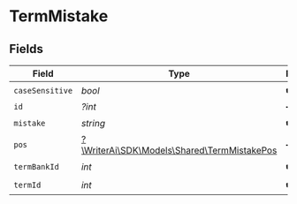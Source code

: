 # TermMistake


## Fields

| Field                                                                                | Type                                                                                 | Required                                                                             | Description                                                                          |
| ------------------------------------------------------------------------------------ | ------------------------------------------------------------------------------------ | ------------------------------------------------------------------------------------ | ------------------------------------------------------------------------------------ |
| `caseSensitive`                                                                      | *bool*                                                                               | :heavy_check_mark:                                                                   | N/A                                                                                  |
| `id`                                                                                 | *?int*                                                                               | :heavy_minus_sign:                                                                   | N/A                                                                                  |
| `mistake`                                                                            | *string*                                                                             | :heavy_check_mark:                                                                   | N/A                                                                                  |
| `pos`                                                                                | [?\WriterAi\SDK\Models\Shared\TermMistakePos](../../Models/Shared/TermMistakePos.md) | :heavy_minus_sign:                                                                   | N/A                                                                                  |
| `termBankId`                                                                         | *int*                                                                                | :heavy_check_mark:                                                                   | N/A                                                                                  |
| `termId`                                                                             | *int*                                                                                | :heavy_check_mark:                                                                   | N/A                                                                                  |